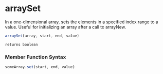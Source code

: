 # arraySet

In a one-dimensional array, sets the elements in a specified
 index range to a value. Useful for initializing an array after
 a call to arrayNew.

```javascript
arraySet(array, start, end, value)
```

```javascript
returns boolean
```
### Member Function Syntax

```javascript
someArray.set(start, end, value)
```
